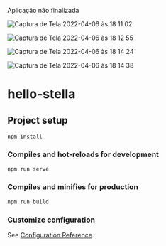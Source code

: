 Aplicação não finalizada


![Captura de Tela 2022-04-06 às 18 11 02](https://user-images.githubusercontent.com/78916702/162071762-509da828-91dc-4313-bb72-33921e20bc1b.png)

![Captura de Tela 2022-04-06 às 18 12 55](https://user-images.githubusercontent.com/78916702/162071857-f28efa7e-8ec4-4294-b748-7e115f9108e9.png)

![Captura de Tela 2022-04-06 às 18 14 24](https://user-images.githubusercontent.com/78916702/162072123-06a7e368-2d8d-4d15-bb8e-66ef2902f915.png)

![Captura de Tela 2022-04-06 às 18 14 38](https://user-images.githubusercontent.com/78916702/162072137-0f58172a-5cb0-4b46-931a-369be937910a.png)

# hello-stella

## Project setup
```
npm install
```

### Compiles and hot-reloads for development
```
npm run serve
```

### Compiles and minifies for production
```
npm run build
```

### Customize configuration
See [Configuration Reference](https://cli.vuejs.org/config/).
